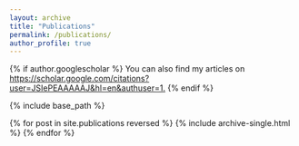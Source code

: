 ```yaml
---
layout: archive
title: "Publications"
permalink: /publications/
author_profile: true
---
```


{% if author.googlescholar %}
  You can also find my articles on <u><a href="{{author.googlescholar}}">https://scholar.google.com/citations?user=JSIePEAAAAAJ&hl=en&authuser=1</a>.</u>
{% endif %}

{% include base_path %}

{% for post in site.publications reversed %}
  {% include archive-single.html %}
{% endfor %}
